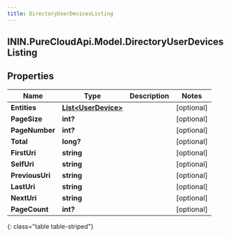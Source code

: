 ```yaml
---
title: DirectoryUserDevicesListing
---
```

## ININ.PureCloudApi.Model.DirectoryUserDevicesListing

## Properties

|Name | Type | Description | Notes|
|------------ | ------------- | ------------- | -------------|
| **Entities** | [**List&lt;UserDevice&gt;**](UserDevice.html) |  | [optional] |
| **PageSize** | **int?** |  | [optional] |
| **PageNumber** | **int?** |  | [optional] |
| **Total** | **long?** |  | [optional] |
| **FirstUri** | **string** |  | [optional] |
| **SelfUri** | **string** |  | [optional] |
| **PreviousUri** | **string** |  | [optional] |
| **LastUri** | **string** |  | [optional] |
| **NextUri** | **string** |  | [optional] |
| **PageCount** | **int?** |  | [optional] |
{: class="table table-striped"}


